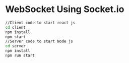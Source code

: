 # WebSocket Using Socket.io

```cmd
//Client code to start react js
cd client
npm install
npm start
//Server code to start Node js
cd server
npm install
npm run start
```